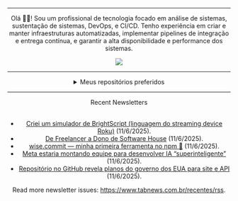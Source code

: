<div align="center">
<hr>
<p>Olá 👋🏾! Sou um profissional de tecnologia focado em análise de sistemas, sustentação de sistemas, DevOps, e CI/CD. Tenho experiência em criar e manter infraestruturas automatizadas, implementar pipelines de integração e entrega contínua, e garantir a alta disponibilidade e performance dos sistemas.</p>
  <img src="https://media.giphy.com/media/yAGIvCiwPJn5C/giphy.gif">
<hr>
  <details>
  <summary>Meus repositórios preferidos</summary>
  <br />
  Alguns dos meus melhores repositórios:
  <br />
<br />
  <ul><li><a href=https://github.com/commitgeist/aluratube target="_blank" rel="noopener noreferrer">commitgeist/aluratube</a> (<b>0</b> ✨ and <b>0</b> 🍴): Aluratube - Desenvolvido durante a imersão React da Alura no final de 2022</li><li><a href=https://github.com/commitgeist/nlw-ia target="_blank" rel="noopener noreferrer">commitgeist/nlw-ia</a> (<b>0</b> ✨ and <b>0</b> 🍴): Projeto desenvolvido durante a NLW IA - Usando a API da OPENAI</li><li><a href=https://github.com/commitgeist/nlw-journey-ia target="_blank" rel="noopener noreferrer">commitgeist/nlw-journey-ia</a> (<b>0</b> ✨ and <b>0</b> 🍴): NLW IA - Agent de viagens usando python + langchain + GPT</li>
<li>More coming soon :).</li>
</ul>
  </details>
  <hr/>
    <summary>Recent Newsletters</summary>
  <br />
  <ul>
    <li><a href=https://www.tabnews.com.br/lvcabral/criei-um-simulador-de-brightscript-linguagem-do-streaming-device-roku target="_blank" rel="noopener noreferrer">Criei um simulador de BrightScript (linguagem do streaming device Roku)</a> (11/6/2025).</li><li><a href=https://www.tabnews.com.br/LukeMe/de-freelancer-a-dono-de-software-house target="_blank" rel="noopener noreferrer">De Freelancer a Dono de Software House</a> (11/6/2025).</li><li><a href=https://www.tabnews.com.br/samuelgomes0/wise-commit-minha-primeira-ferramenta-no-npm target="_blank" rel="noopener noreferrer">wise.commit — minha primeira ferramenta no npm 🎉</a> (11/6/2025).</li><li><a href=https://www.tabnews.com.br/NewsletterOficial/meta-estaria-montando-equipe-para-desenvolver-ia-superinteligente target="_blank" rel="noopener noreferrer">Meta estaria montando equipe para desenvolver IA “superinteligente”</a> (11/6/2025).</li><li><a href=https://www.tabnews.com.br/NewsletterOficial/repositorio-no-github-revela-planos-do-governo-dos-eua-para-site-e-api target="_blank" rel="noopener noreferrer">Repositório no GitHub revela planos do governo dos EUA para site e API</a> (11/6/2025).</li>
  </ul>
<p>Read more newsletter issues: <a href="https://www.tabnews.com.br/recentes/rss">https://www.tabnews.com.br/recentes/rss</a>.</p>
  </details>
